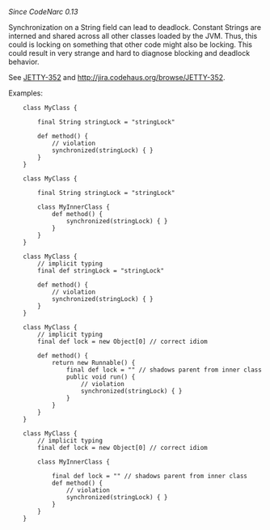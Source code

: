 *Since CodeNarc 0.13*

Synchronization on a String field can lead to deadlock. Constant Strings
are interned and shared across all other classes loaded by the JVM.
Thus, this could is locking on something that other code might also be
locking. This could result in very strange and hard to diagnose blocking
and deadlock behavior.

See [JETTY-352](http://www.javalobby.org/java/forums/t96352.html) and
<http://jira.codehaus.org/browse/JETTY-352>.

Examples:

        class MyClass {

            final String stringLock = "stringLock"

            def method() {
                // violation
                synchronized(stringLock) { }
            }
        }

        class MyClass {

            final String stringLock = "stringLock"

            class MyInnerClass {
                def method() {
                    synchronized(stringLock) { }
                }
            }
        }

        class MyClass {
            // implicit typing
            final def stringLock = "stringLock"

            def method() {
                // violation
                synchronized(stringLock) { }
            }
        }

        class MyClass {
            // implicit typing
            final def lock = new Object[0] // correct idiom

            def method() {
                return new Runnable() {
                    final def lock = "" // shadows parent from inner class
                    public void run() {
                        // violation
                        synchronized(stringLock) { }
                    }
                }
            }
        }

        class MyClass {
            // implicit typing
            final def lock = new Object[0] // correct idiom

            class MyInnerClass {

                final def lock = "" // shadows parent from inner class
                def method() {
                    // violation
                    synchronized(stringLock) { }
                }
            }
        }
